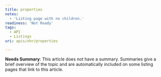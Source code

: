 ```yaml
---
title: properties
notes:
  - 'Listing page with no children.'
readiness: 'Not Ready'
tags:
  - API
  - Listings
uri: apis/xhr/properties

---
```

**Needs Summary**: This article does not have a summary. Summaries give a brief overview of the topic and are automatically included on some listing pages that link to this article.

